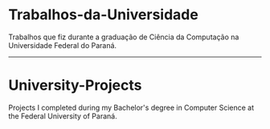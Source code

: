 # Trabalhos-da-Universidade
Trabalhos que fiz durante a graduação de Ciência da Computação na Universidade Federal do Paraná.

-----------------------------------------------------------------------------------------------------------

# University-Projects
Projects I completed during my Bachelor's degree in Computer Science at the Federal University of Paraná.
